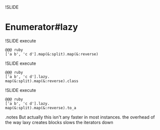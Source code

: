 !SLIDE
# Enumerator#lazy

!SLIDE execute

    @@@ ruby
    ['a b', 'c d'].map(&:split).map(&:reverse)

!SLIDE execute

    @@@ ruby
    ['a b', 'c d'].lazy.
    map(&:split).map(&:reverse).class

!SLIDE execute

    @@@ ruby
    ['a b', 'c d'].lazy.
    map(&:split).map(&:reverse).to_a

.notes But actually this isn't any faster in most instances. the
overhead of the way laxy creates blocks slows the iterators down
